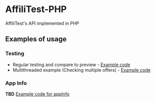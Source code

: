 # AffiliTest-PHP
AffiliTest's API implemented in PHP


## Examples of usage

### Testing
  * Regular testing and compare to preview - [Example code](example.php)
  * Multithreaded example (Checking multiple offers) - [Example code](example.multi.php)

### App Info
 **TBD** [Example code for appInfo](example.appinfo.php)